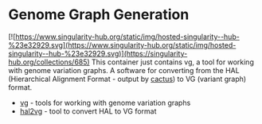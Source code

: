# Genome Graph Generation
[![https://www.singularity-hub.org/static/img/hosted-singularity--hub-%23e32929.svg](https://www.singularity-hub.org/static/img/hosted-singularity--hub-%23e32929.svg)](https://singularity-hub.org/collections/685)
This container just contains vg, a tool for working with genome variation graphs. A software for converting from the HAL (Hierarchical Alignment Format - output by [cactus](https://github.com/ComparativeGenomicsToolkit/cactus)) to VG (variant graph) format.

* [vg](https://github.com/vgteam/vg) - tools for working with genome variation graphs
* [hal2vg](https://github.com/ComparativeGenomicsToolkit/hal2vg) - tool to convert HAL to VG format

